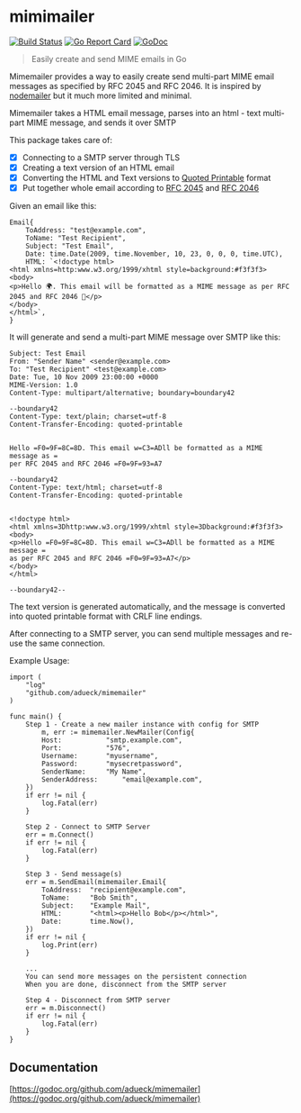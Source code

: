 # mimimailer

[![Build Status](https://travis-ci.org/adueck/mimemailer.svg)](https://travis-ci.org/adueck/mimemailer)
[![Go Report Card](https://goreportcard.com/badge/github.com/adueck/mimemailer)](https://goreportcard.com/report/github.com/adueck/mimemailer)
[![GoDoc](https://godoc.org/github.com/adueck/mimemailer?status.svg)](https://godoc.org/github.com/adueck/mimemailer)

> Easily create and send MIME emails in Go

Mimemailer provides a way to easily create send multi-part MIME email messages as specified by RFC 2045 and RFC 2046. It is inspired by [nodemailer](https://nodemailer.com/about/) but it much more limited and minimal.

Mimemailer takes a HTML email message, parses into an html - text multi-part MIME message, and sends it over SMTP

This package takes care of:

* [x] Connecting to a SMTP server through TLS 
* [x] Creating a text version of an HTML email
* [x] Converting the HTML and Text versions to [Quoted Printable](https://en.wikipedia.org/wiki/Quoted-printable) format
* [x] Put together whole email according to [RFC 2045](https://www.ietf.org/rfc/rfc2045.txt) and [RFC 2046](https://www.ietf.org/rfc/rfc2046.txt)

Given an email like this:

```
Email{
	ToAddress: "test@example.com",
	ToName: "Test Recipient",
	Subject: "Test Email",
	Date: time.Date(2009, time.November, 10, 23, 0, 0, 0, time.UTC),
	HTML: `<!doctype html>
<html xmlns=http:www.w3.org/1999/xhtml style=background:#f3f3f3>
<body>
<p>Hello 🌍. This email wíll be formatted as a MIME message as per RFC 2045 and RFC 2046 📧</p>
</body>
</html>`,
}
```
It will generate and send a multi-part MIME message over SMTP like this:

```
Subject: Test Email
From: "Sender Name" <sender@example.com>
To: "Test Recipient" <test@example.com>
Date: Tue, 10 Nov 2009 23:00:00 +0000
MIME-Version: 1.0
Content-Type: multipart/alternative; boundary=boundary42

--boundary42
Content-Type: text/plain; charset=utf-8
Content-Transfer-Encoding: quoted-printable


Hello =F0=9F=8C=8D. This email w=C3=ADll be formatted as a MIME message as =
per RFC 2045 and RFC 2046 =F0=9F=93=A7

--boundary42
Content-Type: text/html; charset=utf-8
Content-Transfer-Encoding: quoted-printable


<!doctype html>
<html xmlns=3Dhttp:www.w3.org/1999/xhtml style=3Dbackground:#f3f3f3>
<body>
<p>Hello =F0=9F=8C=8D. This email w=C3=ADll be formatted as a MIME message =
as per RFC 2045 and RFC 2046 =F0=9F=93=A7</p>
</body>
</html>

--boundary42--
```

The text version is generated automatically, and the message is converted 
into quoted printable format with CRLF line endings.  

After connecting to a SMTP server, you can send multiple messages and re-use
the same connection.  
 
Example Usage:  

```
import (
	"log"
	"github.com/adueck/mimemailer"
)

func main() {
	Step 1 - Create a new mailer instance with config for SMTP
		m, err := mimemailer.NewMailer(Config{
		Host: 			"smtp.example.com",
		Port: 			"576",
		Username: 		"myusername",
		Password: 		"mysecretpassword",
		SenderName:		"My Name",
		SenderAddress:		"email@example.com",
	})
    if err != nil {
        log.Fatal(err)
    }

	Step 2 - Connect to SMTP Server
	err = m.Connect()
	if err != nil {
		log.Fatal(err)	
	}

	Step 3 - Send message(s) 
	err = m.SendEmail(mimemailer.Email{
		ToAddress: 	"recipient@example.com",
		ToName:		"Bob Smith",
		Subject:	"Example Mail",
		HTML:		"<html><p>Hello Bob</p></html>",
		Date:		time.Now(),
	})
	if err != nil {
		log.Print(err)
	}

	...
	You can send more messages on the persistent connection
	When you are done, disconnect from the SMTP server

	Step 4 - Disconnect from SMTP server
	err = m.Disconnect()
	if err != nil {
		log.Fatal(err)
	}
}
```

## Documentation

[https://godoc.org/github.com/adueck/mimemailer](https://godoc.org/github.com/adueck/mimemailer)



